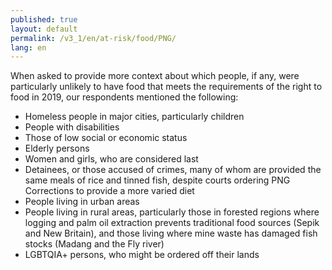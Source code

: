 ```yaml
---
published: true
layout: default
permalink: /v3_1/en/at-risk/food/PNG/
lang: en
---
```

When asked to provide more context about which people, if any, were particularly unlikely to have food that meets the requirements of the right to food in 2019, our respondents mentioned the following:
- Homeless people in major cities, particularly children  
- People with disabilities 
- Those of low social or economic status  
- Elderly persons  
- Women and girls, who are considered last  
- Detainees, or those accused of crimes, many of whom are provided the same meals of rice and tinned fish, despite courts ordering PNG Corrections to provide a more varied diet  
- People living in urban areas
- People living in rural areas, particularly those in forested regions where logging and palm oil extraction prevents traditional food sources (Sepik and New Britain), and those living where mine waste has damaged fish stocks (Madang and the Fly river) 
- LGBTQIA+ persons, who might be ordered off their lands
